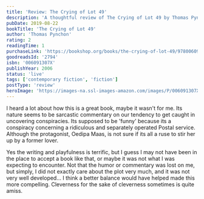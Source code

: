 ```yaml
---
title: 'Review: The Crying of Lot 49'
description: 'A thoughtful review of The Crying of Lot 49 by Thomas Pynchon'
pubDate: 2019-08-22
bookTitle: 'The Crying of Lot 49'
author: 'Thomas Pynchon'
rating: 2
readingTime: 1
purchaseLink: 'https://bookshop.org/books/the-crying-of-lot-49/9780060913076'
goodreadsId: '2794'
isbn: '006091307X'
publishYear: 2006
status: 'live'
tags: ['contemporary fiction', 'fiction']
postType: 'review'
heroImage: 'https://images-na.ssl-images-amazon.com/images/P/006091307X.01.L.jpg'
---
```


I heard a lot about how this is a great book, maybe it wasn't for me. Its nature seems to be sarcastic commentary on our tendency to get caught in uncovering conspiracies. Its supposed to be 'funny' because its a conspiracy concerning a ridiculous and separately operated Postal service. Although the protagonist, Oedipa Maas, is not sure if its all a ruse to stir her up by a former lover.

Yes the writing and playfulness is terrific, but I guess I may not have been in the place to accept a book like that, or maybe it was not what I was expecting to encounter. Not that the humor or commentary was lost on me, but simply, I did not exactly care about the plot very much, and it was not very well developed... I think a better balance would have helped made this more compelling. Cleverness for the sake of cleverness sometimes is quite amiss.